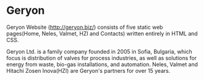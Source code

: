 # Geryon
Geryon Website (http://geryon.biz/) consists of five static web pages(Home, Neles, Valmet, HZI and Contacts) written entirely in HTML and CSS.

Geryon Ltd. is a family company founded in 2005 in Sofia, Bulgaria, which focus is distribution of valves for process industries, as well as solutions for energy from waste, bio-gas installations, and automation.
Neles, Valmet and Hitachi Zosen Inova(HZI) are Geryon's partners for over 15 years.